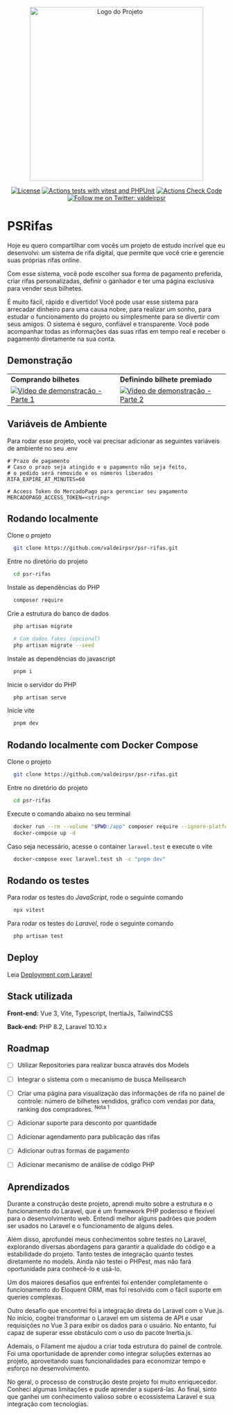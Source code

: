 <p align="center"><a href="https://valdeir.dev" target="_blank"><img src="https://svgshare.com/i/vqm.svg" width="400" alt="Logo do Projeto"></a></p>

<p align="center">
<a href="https://github.com/valdeirpsr/psr-rifas/blob/main/LICENSE"><img src="https://img.shields.io/github/license/valdeirpsr/psr-rifas?logo=github&color=green&label=License" alt="License" /></a>
<a href="https://github.com/valdeirpsr/psr-rifas/actions/workflows/tests.yml"><img src="https://github.com/valdeirpsr/psr-rifas/actions/workflows/tests.yml/badge.svg" alt="Actions tests with vitest and PHPUnit" /></a>
<a href="https://github.com/valdeirpsr/psr-rifas/actions/workflows/check-codes.yml"><img src="https://github.com/valdeirpsr/psr-rifas/actions/workflows/check-codes.yml/badge.svg" alt="Actions Check Code" /></a>
<a href="https://twitter.com/valdeirpsr"><img src="https://img.shields.io/twitter/follow/valdeirpsr" alt="Follow me on Twitter: valdeirpsr" /></a>
</p>

# PSRifas

Hoje eu quero compartilhar com vocês um projeto de estudo incrível que eu desenvolvi: um sistema de rifa digital, que permite que você crie e gerencie suas próprias rifas online.

Com esse sistema, você pode escolher sua forma de pagamento preferida, criar rifas personalizadas, definir o ganhador e ter uma página exclusiva para vender seus bilhetes.

É muito fácil, rápido e divertido! Você pode usar esse sistema para arrecadar dinheiro para uma causa nobre, para realizar um sonho, para estudar o funcionamento do projeto ou simplesmente para se divertir com seus amigos. O sistema é seguro, confiável e transparente. Você pode acompanhar todas as informações das suas rifas em tempo real e receber o pagamento diretamente na sua conta.


## Demonstração

<table border="0">
<tr>
<td><b>Comprando bilhetes</b></td>
<td><b>Definindo bilhete premiado</b></td>
</tr>
<tr>
<td><a href="https://youtube.com/shorts/DoeD1DB_Jo8" target="_blank"><img src="https://img.youtube.com/vi/DoeD1DB_Jo8/hqdefault.jpg" alt="Vídeo de demonstração - Parte 1" /></a></td>
<td><a href="https://youtube.com/shorts/GmjgG-M2XDI" target="_blank"><img src="https://img.youtube.com/vi/GmjgG-M2XDI/hqdefault.jpg" alt="Vídeo de demonstração - Parte 2" /></a></td>
</tr>
</table>


## Variáveis de Ambiente

Para rodar esse projeto, você vai precisar adicionar as seguintes variáveis de ambiente no seu .env

```
# Prazo de pagamento
# Caso o prazo seja atingido e o pagamento não seja feito,
# o pedido será removido e os números liberados
RIFA_EXPIRE_AT_MINUTES=60
```

```
# Access Token do MercadoPago para gerenciar seu pagamento
MERCADOPAGO_ACCESS_TOKEN=<string>
```


## Rodando localmente

Clone o projeto

```bash
  git clone https://github.com/valdeirpsr/psr-rifas.git
```

Entre no diretório do projeto

```bash
  cd psr-rifas
```

Instale as dependências do PHP

```bash
  composer require
```

Crie a estrutura do banco de dados

```bash
  php artisan migrate

  # Com dados fakes (opcional)
  php artisan migrate --seed
```

Instale as dependências do javascript

```bash
  pnpm i
```

Inicie o servidor do PHP

```bash
  php artisan serve
```

Inicie vite

```bash
  pnpm dev
```
## Rodando localmente com Docker Compose

Clone o projeto

```bash
  git clone https://github.com/valdeirpsr/psr-rifas.git
```

Entre no diretório do projeto

```bash
  cd psr-rifas
```

Execute o comando abaixo no seu terminal

```bash
  docker run --rm --volume "$PWD:/app" composer require --ignore-platform-reqs;
  docker-compose up -d
```

Caso seja necessário, acesse o container `laravel.test` e execute o vite

```bash
  docker-compose exec laravel.test sh -c "pnpm dev"
```
## Rodando os testes

Para rodar os testes do *JavaScript*, rode o seguinte comando

```bash
  npx vitest
```

Para rodar os testes do *Laravel*, rode o seguinte comando

```bash
  php artisan test
```
## Deploy

Leia [Deployment com Laravel](https://laravel.com/docs/10.x/deployment)
## Stack utilizada

**Front-end:** Vue 3, Vite, Typescript, InertiaJs, TailwindCSS

**Back-end:** PHP 8.2, Laravel 10.10.x

## Roadmap

- [ ] Utilizar Repositories para realizar busca através dos Models

- [ ] Integrar o sistema com o mecanismo de busca Meilisearch

- [ ] Criar uma página para visualização das informações de rifa no painel de controle: número de bilhetes vendidos, gráfico com vendas por data, ranking dos compradores. <sup>Nota 1</sup>

- [ ] Adicionar suporte para desconto por quantidade

- [ ] Adicionar agendamento para publicação das rifas

- [ ] Adicionar outras formas de pagamento

- [ ] Adicionar mecanismo de  análise de código PHP

## Aprendizados

Durante a construção deste projeto, aprendi muito sobre a estrutura e o funcionamento do Laravel, que é um framework PHP poderoso e flexível para o desenvolvimento web.
Entendi melhor alguns padrões que podem ser usados no Laravel e o funcionamento de alguns deles.

Além disso, aprofundei meus conhecimentos sobre testes no Laravel, explorando diversas abordagens para garantir a qualidade do código e a estabilidade do projeto. Tanto testes de integração quanto testes diretamente no models. Ainda não testei o PHPest, mas não fará oportunidade para conhecê-lo e usá-lo.

Um dos maiores desafios que enfrentei foi entender completamente o funcionamento do Eloquent ORM, mas foi resolvido com o fácil suporte em queries complexas.

Outro desafio que encontrei foi a integração direta do Laravel com o Vue.js. No início, cogitei transformar o Laravel em um sistema de API e usar requisições no Vue 3 para exibir os dados para o usuário. No entanto, fui capaz de superar esse obstáculo com o uso do pacote Inertia.js.

Ademais, o Filament me ajudou a criar toda estrutura do painel de controle. Foi uma oportunidade de aprender como integrar soluções externas ao projeto, aproveitando suas funcionalidades para economizar tempo e esforço no desenvolvimento.

No geral, o processo de construção deste projeto foi muito enriquecedor. Conheci algumas limitações e pude aprender a superá-las. Ao final, sinto que ganhei um conhecimento valioso sobre o ecossistema Laravel e sua integração com tecnologias.
